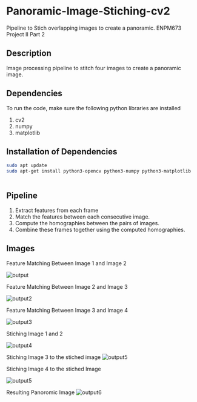 # Panoramic-Image-Stiching-cv2
Pipeline to Stich overlapping images to create a panoramic. ENPM673 Project II Part 2

## Description
Image processing pipeline to stitch four images to create a panoramic image.

## Dependencies
To run the code, make sure the following python libraries are installed
1. cv2
2. numpy
3. matplotlib

## Installation of Dependencies 

```bash
sudo apt update
sudo apt-get install python3-opencv python3-numpy python3-matplotlib
  
```


## Pipeline
1. Extract features from each frame
2. Match the features between each consecutive image.
3. Compute the homographies between the pairs of images.
4. Combine these frames together using the computed homographies.


## Images 

Feature Matching Between Image 1 and Image 2

![output](https://github.com/user-attachments/assets/a2b7764d-ce6c-4074-ba28-97c181dcb828)

Feature Matching Between Image 2 and Image 3

![output2](https://github.com/user-attachments/assets/1a213d8d-c66f-430e-bf4d-abd0036bcae7)


Feature Matching Between Image 3 and Image 4

![output3](https://github.com/user-attachments/assets/e59c52cb-bb06-42e4-9a05-82b61b77e087)



Stiching Image 1 and 2 

![output4](https://github.com/user-attachments/assets/9be22790-314f-403c-8b47-2e2bbfa74e8b)


Stiching Image 3 to the stiched image
![output5](https://github.com/user-attachments/assets/8c4ec183-070a-464e-b288-b2d32ecee1a8)

Stiching Image 4 to the stiched Image

![output5](https://github.com/user-attachments/assets/78e67569-0486-4739-aa93-b1b26b0f9247)

Resulting Panoromic Image 
![output6](https://github.com/user-attachments/assets/788836db-ec31-4c49-bec3-a50bf13f9a13)
